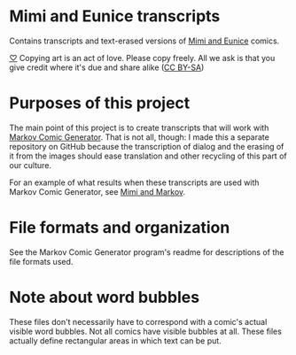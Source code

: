 # Mimi and Eunice transcripts
Contains transcripts and text-erased versions of [Mimi and Eunice](http://mimiandeunice.com/) comics.

[♡](http://copyheart.org/) Copying art is an act of love. Please copy freely. All we ask is that you give credit where it's due and share alike ([CC BY-SA](https://creativecommons.org/licenses/by-sa/4.0/))

# Purposes of this project
The main point of this project is to create transcripts that will work with [Markov Comic Generator](https://github.com/dearingj/Markov-Comic-Generator). That is not all, though: I made this a separate repository on GitHub because the transcription of dialog and the erasing of it from the images should ease translation and other recycling of this part of our culture.

For an example of what results when these transcripts are used with Markov Comic Generator, see [Mimi and Markov](http://www.theopensource.ninja/programming/mimi-and-markov/).

# File formats and organization
See the Markov Comic Generator program's readme for descriptions of the file formats used.

# Note about word bubbles
These files don't necessarily have to correspond with a comic's actual visible word bubbles. Not all comics have visible bubbles at all. These files actually define rectangular areas in which text can be put.
